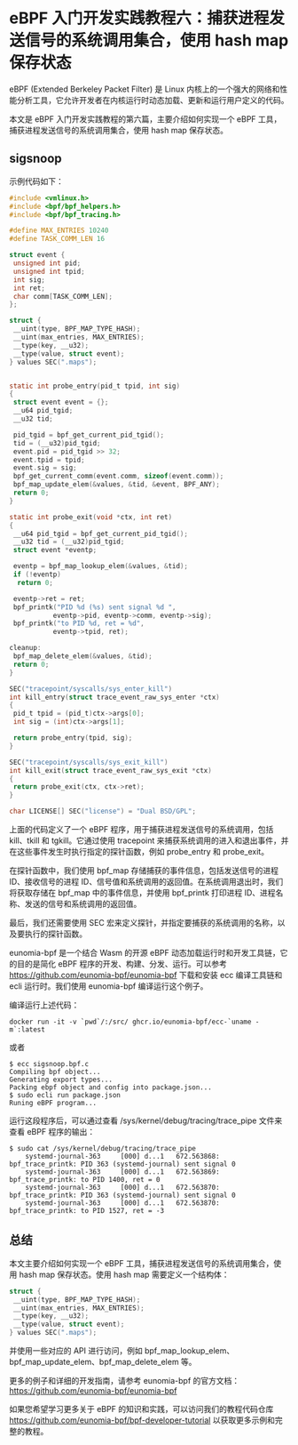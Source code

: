 # eBPF 入门开发实践教程六：捕获进程发送信号的系统调用集合，使用 hash map 保存状态

eBPF (Extended Berkeley Packet Filter) 是 Linux 内核上的一个强大的网络和性能分析工具，它允许开发者在内核运行时动态加载、更新和运行用户定义的代码。

本文是 eBPF 入门开发实践教程的第六篇，主要介绍如何实现一个 eBPF 工具，捕获进程发送信号的系统调用集合，使用 hash map 保存状态。

## sigsnoop

示例代码如下：

```c
#include <vmlinux.h>
#include <bpf/bpf_helpers.h>
#include <bpf/bpf_tracing.h>

#define MAX_ENTRIES 10240
#define TASK_COMM_LEN 16

struct event {
 unsigned int pid;
 unsigned int tpid;
 int sig;
 int ret;
 char comm[TASK_COMM_LEN];
};

struct {
 __uint(type, BPF_MAP_TYPE_HASH);
 __uint(max_entries, MAX_ENTRIES);
 __type(key, __u32);
 __type(value, struct event);
} values SEC(".maps");


static int probe_entry(pid_t tpid, int sig)
{
 struct event event = {};
 __u64 pid_tgid;
 __u32 tid;

 pid_tgid = bpf_get_current_pid_tgid();
 tid = (__u32)pid_tgid;
 event.pid = pid_tgid >> 32;
 event.tpid = tpid;
 event.sig = sig;
 bpf_get_current_comm(event.comm, sizeof(event.comm));
 bpf_map_update_elem(&values, &tid, &event, BPF_ANY);
 return 0;
}

static int probe_exit(void *ctx, int ret)
{
 __u64 pid_tgid = bpf_get_current_pid_tgid();
 __u32 tid = (__u32)pid_tgid;
 struct event *eventp;

 eventp = bpf_map_lookup_elem(&values, &tid);
 if (!eventp)
  return 0;

 eventp->ret = ret;
 bpf_printk("PID %d (%s) sent signal %d ",
		   eventp->pid, eventp->comm, eventp->sig);
 bpf_printk("to PID %d, ret = %d",
		   eventp->tpid, ret);

cleanup:
 bpf_map_delete_elem(&values, &tid);
 return 0;
}

SEC("tracepoint/syscalls/sys_enter_kill")
int kill_entry(struct trace_event_raw_sys_enter *ctx)
{
 pid_t tpid = (pid_t)ctx->args[0];
 int sig = (int)ctx->args[1];

 return probe_entry(tpid, sig);
}

SEC("tracepoint/syscalls/sys_exit_kill")
int kill_exit(struct trace_event_raw_sys_exit *ctx)
{
 return probe_exit(ctx, ctx->ret);
}

char LICENSE[] SEC("license") = "Dual BSD/GPL";
```

上面的代码定义了一个 eBPF 程序，用于捕获进程发送信号的系统调用，包括 kill、tkill 和 tgkill。它通过使用 tracepoint 来捕获系统调用的进入和退出事件，并在这些事件发生时执行指定的探针函数，例如 probe_entry 和 probe_exit。

在探针函数中，我们使用 bpf_map 存储捕获的事件信息，包括发送信号的进程 ID、接收信号的进程 ID、信号值和系统调用的返回值。在系统调用退出时，我们将获取存储在 bpf_map 中的事件信息，并使用 bpf_printk 打印进程 ID、进程名称、发送的信号和系统调用的返回值。

最后，我们还需要使用 SEC 宏来定义探针，并指定要捕获的系统调用的名称，以及要执行的探针函数。

eunomia-bpf 是一个结合 Wasm 的开源 eBPF 动态加载运行时和开发工具链，它的目的是简化 eBPF 程序的开发、构建、分发、运行。可以参考 <https://github.com/eunomia-bpf/eunomia-bpf> 下载和安装 ecc 编译工具链和 ecli 运行时。我们使用 eunomia-bpf 编译运行这个例子。

编译运行上述代码：

```shell
docker run -it -v `pwd`/:/src/ ghcr.io/eunomia-bpf/ecc-`uname -m`:latest
```

或者

```console
$ ecc sigsnoop.bpf.c
Compiling bpf object...
Generating export types...
Packing ebpf object and config into package.json...
$ sudo ecli run package.json
Runing eBPF program...
```

运行这段程序后，可以通过查看 /sys/kernel/debug/tracing/trace_pipe 文件来查看 eBPF 程序的输出：

```console
$ sudo cat /sys/kernel/debug/tracing/trace_pipe
	systemd-journal-363     [000] d...1   672.563868: bpf_trace_printk: PID 363 (systemd-journal) sent signal 0
 	systemd-journal-363     [000] d...1   672.563869: bpf_trace_printk: to PID 1400, ret = 0
 	systemd-journal-363     [000] d...1   672.563870: bpf_trace_printk: PID 363 (systemd-journal) sent signal 0
 	systemd-journal-363     [000] d...1   672.563870: bpf_trace_printk: to PID 1527, ret = -3
```

## 总结

本文主要介绍如何实现一个 eBPF 工具，捕获进程发送信号的系统调用集合，使用 hash map 保存状态。使用 hash map 需要定义一个结构体：

```c
struct {
 __uint(type, BPF_MAP_TYPE_HASH);
 __uint(max_entries, MAX_ENTRIES);
 __type(key, __u32);
 __type(value, struct event);
} values SEC(".maps");
```

并使用一些对应的 API 进行访问，例如 bpf_map_lookup_elem、bpf_map_update_elem、bpf_map_delete_elem 等。

更多的例子和详细的开发指南，请参考 eunomia-bpf 的官方文档：<https://github.com/eunomia-bpf/eunomia-bpf>

如果您希望学习更多关于 eBPF 的知识和实践，可以访问我们的教程代码仓库 <https://github.com/eunomia-bpf/bpf-developer-tutorial> 以获取更多示例和完整的教程。
